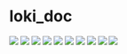 # loki_doc
![](https://github.com/ItWasAlienz/loki_doc/blob/main/Loki_1.png?raw=true)
![](https://github.com/ItWasAlienz/loki_doc/blob/main/Loki_2.png?raw=true)
![](https://github.com/ItWasAlienz/loki_doc/blob/main/Loki_3.png?raw=true)
![](https://github.com/ItWasAlienz/loki_doc/blob/main/Loki_4.png?raw=true)
![](https://github.com/ItWasAlienz/loki_doc/blob/main/Loki_5.png?raw=true)
![](https://github.com/ItWasAlienz/loki_doc/blob/main/Loki_Grid1.png?raw=true)
![](https://github.com/ItWasAlienz/loki_doc/blob/main/Loki_Grid2.png?raw=true)
![](https://github.com/ItWasAlienz/loki_doc/blob/main/LokiGrid_3.png?raw=true)
![](https://github.com/ItWasAlienz/loki_doc/blob/main/Loki_MIDI1.png?raw=true)
![](https://github.com/ItWasAlienz/loki_doc/blob/main/Loki_MIDI2.png?raw=true)
